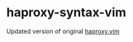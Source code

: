 # haproxy-syntax-vim

Updated version of original [haproxy.vim](http://www.haproxy.org/download/contrib/haproxy.vim)
